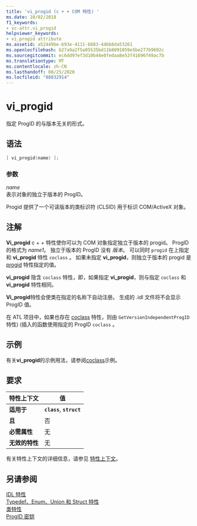 ```yaml
---
title: 'vi_progid (c + + COM 特性) '
ms.date: 10/02/2018
f1_keywords:
- vc-attr.vi_progid
helpviewer_keywords:
- vi_progid attribute
ms.assetid: a52449be-b93e-4111-b883-44bb8da53261
ms.openlocfilehash: b27a9a2f5a05535bd11b8091059e5be277b9692c
ms.sourcegitcommit: ec6dd97ef3d10b44e0fedaa8e53f41696f49ac7b
ms.translationtype: MT
ms.contentlocale: zh-CN
ms.lasthandoff: 08/25/2020
ms.locfileid: "88832914"
---
```

# <a name="vi_progid"></a>vi_progid

指定 ProgID 的与版本无关的形式。

## <a name="syntax"></a>语法

```cpp
[ vi_progid(name) ];
```

### <a name="parameters"></a>参数

*name*<br/>
表示对象的独立于版本的 ProgID。

Progid 提供了一个可读版本的类标识符 (CLSID) 用于标识 COM/ActiveX 对象。

## <a name="remarks"></a>注解

**Vi_progid** c + + 特性使你可以为 COM 对象指定独立于版本的 progid。 ProgID 的格式为 *name1*。 独立于版本的 ProgID 没有 *版本*。 可以同时 `progid` 在上指定和 **vi_progid** 特性 `coclass` 。 如果未指定 **vi_progid**，则独立于版本的 progid 是 [progid](progid.md) 特性指定的值。

**vi_progid** 隐含 `coclass` 特性，即，如果指定 **vi_progid**，则与指定 `coclass` 和 **vi_progid** 特性相同。

**Vi_progid**特性会使类在指定的名称下自动注册。 生成的 .idl 文件将不会显示 ProgID 值。

在 ATL 项目中，如果也存在 [coclass](coclass.md) 特性，则由 `GetVersionIndependentProgID` 特性)  (插入的函数使用指定的 ProgID `coclass` 。

## <a name="example"></a>示例

有关**vi_progid**的示例用法，请参阅[coclass](coclass.md)示例。

## <a name="requirements"></a>要求

| 特性上下文 | 值 |
|-|-|
|**适用于**|**`class`**, **`struct`**|
|**且**|否|
|**必需属性**|无|
|**无效的特性**|无|

有关特性上下文的详细信息，请参见 [特性上下文](cpp-attributes-com-net.md#contexts)。

## <a name="see-also"></a>另请参阅

[IDL 特性](idl-attributes.md)<br/>
[Typedef、Enum、Union 和 Struct 特性](typedef-enum-union-and-struct-attributes.md)<br/>
[类特性](class-attributes.md)<br/>
[ProgID 密钥](/windows/win32/com/-progid--key)

